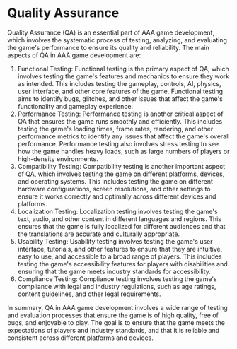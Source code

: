 # Quality Assurance 

Quality Assurance (QA) is an essential part of AAA game development, which involves the systematic process of testing, analyzing, and evaluating the game's performance to ensure its quality and reliability. The main aspects of QA in AAA game development are:

1. Functional Testing: Functional testing is the primary aspect of QA, which involves testing the game's features and mechanics to ensure they work as intended. This includes testing the gameplay, controls, AI, physics, user interface, and other core features of the game. Functional testing aims to identify bugs, glitches, and other issues that affect the game's functionality and gameplay experience.
2. Performance Testing: Performance testing is another critical aspect of QA that ensures the game runs smoothly and efficiently. This includes testing the game's loading times, frame rates, rendering, and other performance metrics to identify any issues that affect the game's overall performance. Performance testing also involves stress testing to see how the game handles heavy loads, such as large numbers of players or high-density environments.
3. Compatibility Testing: Compatibility testing is another important aspect of QA, which involves testing the game on different platforms, devices, and operating systems. This includes testing the game on different hardware configurations, screen resolutions, and other settings to ensure it works correctly and optimally across different devices and platforms.
4. Localization Testing: Localization testing involves testing the game's text, audio, and other content in different languages and regions. This ensures that the game is fully localized for different audiences and that the translations are accurate and culturally appropriate.
5. Usability Testing: Usability testing involves testing the game's user interface, tutorials, and other features to ensure that they are intuitive, easy to use, and accessible to a broad range of players. This includes testing the game's accessibility features for players with disabilities and ensuring that the game meets industry standards for accessibility.
6. Compliance Testing: Compliance testing involves testing the game's compliance with legal and industry regulations, such as age ratings, content guidelines, and other legal requirements.

In summary, QA in AAA game development involves a wide range of testing and evaluation processes that ensure the game is of high quality, free of bugs, and enjoyable to play. The goal is to ensure that the game meets the expectations of players and industry standards, and that it is reliable and consistent across different platforms and devices.
